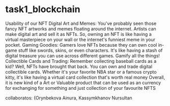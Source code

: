# task1_blockchain
Usability of our NFT
Digital Art and Memes: You've probably seen those fancy NFT artworks and memes floating around the internet. Artists can make digital art and sell it as NFTs. So, owning an NFT is like having a virtual masterpiece on your wall or the internet's funniest meme in your pocket.
 Gaming Goodies: Gamers love NFTs because they can own cool in-game stuff like swords, skins, or even characters. It's like having a stash of digital treasure you can use across different games. Gamify all the things!
 Collectible Cards and Trading: Remember collecting baseball cards as a kid? Well, NFTs have brought that back. You can own and trade digital collectible cards. Whether it's your favorite NBA star or a famous crypto kitty, it's like having a virtual card collection that's worth real money
Overall, it is new kind of a Art or Valuable product that can be used as an currency for exchanging for something and just collection of your favourite NFTS

collaboratos:
{Orynbekova Ainura, Kassymkhanov Nursultan
